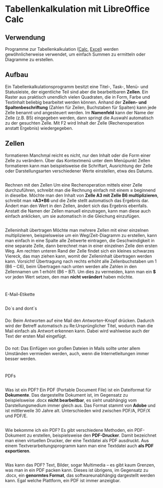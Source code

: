 
# Tabellenkalkulation mit LibreOffice Calc



## Verwendung
Programme zur
Tabellenkalkulation
([Calc](https://de.wikipedia.org/wiki/LibreOffice),
[Excel](https://de.wikipedia.org/wiki/Microsoft_Excel))
werden gewöhnlicherweise verwendet, um einfach Summen zu ermitteln
oder Diagramme zu erstellen.



## Aufbau
Ein
Tabellenkalkulationsprogramm besitzt eine Titel-, Task-, Menü- und
Statusleiste, der eigentliche Teil sind aber die bearbeitbaren
**Zellen**. Ein Raster aus praktisch unendlich vielen Quadraten, die
in Form, Farbe und Textinhalt beliebig bearbeitet werden können.
Anhand der **Zeilen- und Spaltenbeschriftung** (Zahlen für Zeilen,
Buchstaben für Spalten) kann jede Zelle benannt und angesteuert
werden. Im **Namenfeld** kann der Name der Zelle (z.B. B5) eingegeben
werden, dann springt die Auswahl automatisch zu der gesuchten Zelle.
Mit F2 wird Inhalt der Zelle (Rechenoperation anstatt Ergebnis)
wiedergegeben.



## Zellen
formatieren
Manchmal reicht es
nicht, nur den Inhalt oder die Form einer Zelle zu verändern. Über
das Kontextmenü unter dem Menüpunkt Zellen formatieren
kann man beispielsweise die Schriftart, Ausrichtung der Zelle oder
Darstellungsarten verschiedener Werte einstellen, etwa des Datums. 




##
Rechnen mit den Zellen
Um
eine Rechenoperation mittels einer Zelle durchzuführen, schreibt man
die Rechnung einfach mit einem **=** beginnend in dieselbe. Möchte
man den Inhalt von **Zelle A3 mit Zelle B6 multiplizieren**, schreibt
man **=A3*B6** und die Zelle stellt automatisch das Ergebnis dar.
Ändert man den Wert in den Zellen, ändert sich das Ergebnis
ebenfalls. Anstatt die Namen der Zellen manuell einzutragen, kann man
diese auch einfach anklicken, um sie automatisch in die Gleichung
einzufügen.



##
Zelleninhalt übertragen
Möchte
man mehrere Zellen mit einer einzelnen multiplizieren, beispielsweise
um ein Weg/Zeit-Diagramm zu erstellen, kann man einfach in eine
Spalte alle Zeitwerte eintragen, die Geschwindigkeit in eine separate
Zelle, dann berechnet man in einer einzelnen Zelle den ersten Weg. Am
rechten unteren Rand der Zelle findet sich ein kleines schwarzes
Viereck, das man ziehen kann, womit der Zelleninhalt übertragen
werden kann. Vorsicht! Übertragung nach rechts erhöht alle
Zellenbuchstaben um 1 (B6 – C6), beim Übertragen nach unten werden
alle Zahlen in den Zellennamen um 1 erhöht (B6 – B7). Um dies zu
vermeiden, kann man ein **$** vor jeden Wert setzen, den man **nicht
verändert** haben möchte. 




#
E-Mail-Etikette



##
Do´s and dont´s 




###
Do:
Beim
Antworten auf eine Mail den *Antworten*-Knopf drücken. Dadurch wird
der Betreff automatisch zu Re:Ursprünglicher Titel, wodurch man die
Mail einfach als Antwort erkennen kann. Dabei wird wahlweise auch der
Text der ersten Mail eingefügt.



###
Do not:
Das
Einfügen von großen Dateien in Mails sollte unter allem Umständen
vermieden werden, auch, wenn die Internetleitungen immer besser
werden.



#
PDFs



##
Was ist ein PDF?
 Ein
PDF (Portable Document File) ist ein Dateiformat für **Dokumente**.
Das dargestellte Dokument ist, im Gegensatz zu beispielsweise .docx
**nicht bearbeitbar**, es sieht unabhängig vom Darstellungsmedium
immer gleich aus. Das Format stammt von **Adobe**  und ist
mittlerweile 30 Jahre alt. Unterschieden wird zwischen PDF/A, PDF/X
und PDF/E.



##
Wie bekomme ich ein PDF?
Es
gibt verschiedene Methoden, ein PDF-Dokument zu erstellen,
beispielsweise den **PDF-Drucker**. Damit bezeichnet man einen
virtuellen Drucker,
der eine Textdatei als PDF ausdruckt.
Aus einem Textverarbeitungsprogramm kann man eine Textdatei auch
**als PDF exportieren**. 




##
Was kann das PDF?
Text,
Bilder, sogar Multimedia – es gibt kaum Grenzen, was man in ein PDF
packen kann. Dieses ist
übrigens, im Gegensatz zu .docx, ein **genormtes Format**, das
softwareunabhängig dargestellt werden kann. Egal welche Plattform,
ein PDF ist immer anzeigbar. 

